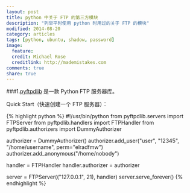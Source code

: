 ```yaml
---
layout: post
title: python 中关于 FTP 的第三方模块
description: "列举平时使用 python 时用过的关于 FTP 的模块"
modified: 2014-08-20
category: articles
tags: [python, ubuntu, shadow, password]
image:
  feature:
  credit: Michael Rose
  creditlink: http://mademistakes.com
comments: true
share: true
---
```


###1.[pyftpdlib](https://github.com/giampaolo/pyftpdlib) 是一款 Python FTP 服务器库。

Quick Start（快速创建一个 FTP 服务器）：

{% highlight python %}
#!/usr/bin/python
from pyftpdlib.servers import FTPServer
from pyftpdlib.handlers import FTPHandler
from pyftpdlib.authorizers import DummyAuthorizer

authorizer = DummyAuthorizer()
authorizer.add_user("user", "12345", "/home/username", perm="elradfmw")
authorizer.add_anonymous("/home/nobody")

handler = FTPHandler
handler.authorizer = authorizer

server = FTPServer(("127.0.0.1", 21), handler)
server.serve_forever()
{% endhighlight %}
